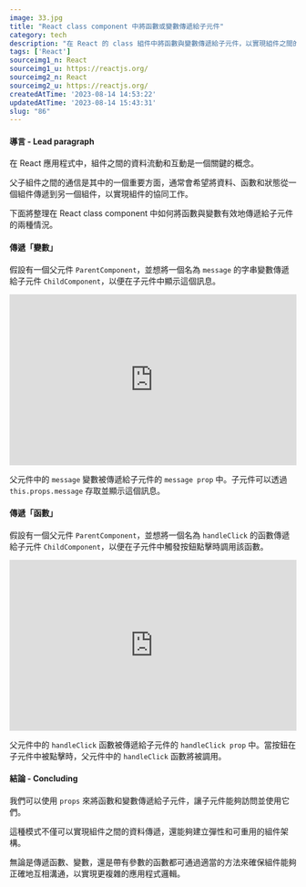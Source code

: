 ```yaml
---
image: 33.jpg
title: "React class component 中將函數或變數傳遞給子元件"
category: tech
description: "在 React 的 class 組件中將函數與變數傳遞給子元件，以實現組件之間的互動和資料傳遞。"
tags: ['React']
sourceimg1_n: React
sourceimg1_u: https://reactjs.org/
sourceimg2_n: React
sourceimg2_u: https://reactjs.org/
createdAtTime: '2023-08-14 14:53:22'
updatedAtTime: '2023-08-14 15:43:31'
slug: "86"
---
```


#### 導言 - Lead paragraph
在 React 應用程式中，組件之間的資料流動和互動是一個關鍵的概念。

父子組件之間的通信是其中的一個重要方面，通常會希望將資料、函數和狀態從一個組件傳遞到另一個組件，以實現組件的協同工作。

下面將整理在 React class component 中如何將函數與變數有效地傳遞給子元件的兩種情況。

#### 傳遞「變數」
假設有一個父元件 `ParentComponent`，並想將一個名為 `message` 的字串變數傳遞給子元件 `ChildComponent`，以便在子元件中顯示這個訊息。

<iframe height="300" style="width: 100%;" scrolling="no" title="React class component 中傳遞函數給子元件" src="https://codepen.io/Rei_Kama414/embed/eYQqWGN?default-tab=html%2Cresult" frameborder="no" loading="lazy" allowtransparency="true" allowfullscreen="true">
  See the Pen <a href="https://codepen.io/Rei_Kama414/pen/eYQqWGN">
  React class component 中傳遞函數給子元件</a> by RKM (<a href="https://codepen.io/Rei_Kama414">@Rei_Kama414</a>)
  on <a href="https://codepen.io">CodePen</a>.
</iframe>

父元件中的 `message` 變數被傳遞給子元件的 `message prop` 中。子元件可以透過 `this.props.message` 存取並顯示這個訊息。

#### 傳遞「函數」
假設有一個父元件 `ParentComponent`，並想將一個名為 `handleClick` 的函數傳遞給子元件 `ChildComponent`，以便在子元件中觸發按鈕點擊時調用該函數。

<iframe height="300" style="width: 100%;" scrolling="no" title="React class component 中將函數或變數傳遞給子元件" src="https://codepen.io/Rei_Kama414/embed/gOQVWrv?default-tab=html%2Cresult" frameborder="no" loading="lazy" allowtransparency="true" allowfullscreen="true">
  See the Pen <a href="https://codepen.io/Rei_Kama414/pen/gOQVWrv">
  React class component 中將函數或變數傳遞給子元件</a> by RKM (<a href="https://codepen.io/Rei_Kama414">@Rei_Kama414</a>)
  on <a href="https://codepen.io">CodePen</a>.
</iframe>

父元件中的 `handleClick` 函數被傳遞給子元件的 `handleClick prop` 中。當按鈕在子元件中被點擊時，父元件中的 `handleClick` 函數將被調用。

#### 結論 - Concluding
我們可以使用 `props` 來將函數和變數傳遞給子元件，讓子元件能夠訪問並使用它們。

這種模式不僅可以實現組件之間的資料傳遞，還能夠建立彈性和可重用的組件架構。

無論是傳遞函數、變數，還是帶有參數的函數都可通過適當的方法來確保組件能夠正確地互相溝通，以實現更複雜的應用程式邏輯。
